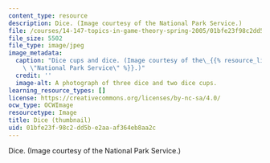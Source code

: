 ```yaml
---
content_type: resource
description: Dice. (Image courtesy of the National Park Service.)
file: /courses/14-147-topics-in-game-theory-spring-2005/01bfe23f98c2dd5be2aaaf364eb8aa2c_14-147s05-th.jpg
file_size: 5502
file_type: image/jpeg
image_metadata:
  caption: "Dice cups and dice. (Image courtesy of the\_{{% resource_link \"8d56f53f-17dc-47f3-a33a-3a7eb2cd94f6\"\
    \ \"National Park Service\" %}}.)"
  credit: ''
  image-alt: A photograph of three dice and two dice cups.
learning_resource_types: []
license: https://creativecommons.org/licenses/by-nc-sa/4.0/
ocw_type: OCWImage
resourcetype: Image
title: Dice (thumbnail)
uid: 01bfe23f-98c2-dd5b-e2aa-af364eb8aa2c
---
```

Dice. (Image courtesy of the National Park Service.)